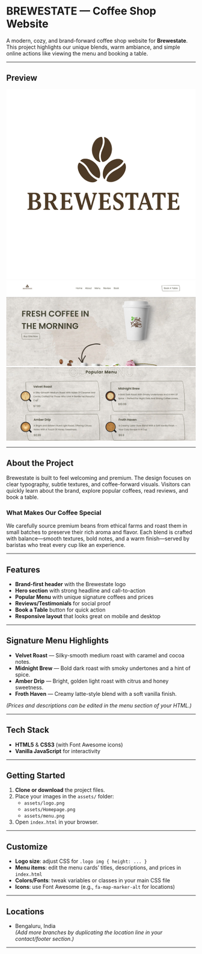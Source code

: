 # BREWESTATE — Coffee Shop Website

A modern, cozy, and brand-forward coffee shop website for **Brewestate**.  
This project highlights our unique blends, warm ambiance, and simple online actions like viewing the menu and booking a table.

---

## Preview

<!-- Keep images in this order: Logo → Home → Menu -->
![Brewestate Logo](./assets/logo.png)
![Homepage Preview](./assets/Homepage.png)
![Menu Preview](./assets/menu.png)

---

## About the Project

Brewestate is built to feel welcoming and premium. The design focuses on clear typography, subtle textures, and coffee-forward visuals. Visitors can quickly learn about the brand, explore popular coffees, read reviews, and book a table.

### What Makes Our Coffee Special
We carefully source premium beans from ethical farms and roast them in small batches to preserve their rich aroma and flavor. Each blend is crafted with balance—smooth textures, bold notes, and a warm finish—served by baristas who treat every cup like an experience.

---

## Features

- **Brand-first header** with the Brewestate logo  
- **Hero section** with strong headline and call-to-action  
- **Popular Menu** with unique signature coffees and prices  
- **Reviews/Testimonials** for social proof  
- **Book a Table** button for quick action  
- **Responsive layout** that looks great on mobile and desktop  

---

## Signature Menu Highlights

- **Velvet Roast** — Silky-smooth medium roast with caramel and cocoa notes.  
- **Midnight Brew** — Bold dark roast with smoky undertones and a hint of spice.  
- **Amber Drip** — Bright, golden light roast with citrus and honey sweetness.  
- **Froth Haven** — Creamy latte-style blend with a soft vanilla finish.  

*(Prices and descriptions can be edited in the menu section of your HTML.)*

---

## Tech Stack

- **HTML5** & **CSS3** (with Font Awesome icons)  
- **Vanilla JavaScript** for interactivity  
---

## Getting Started

1. **Clone or download** the project files.  
2. Place your images in the `assets/` folder:  
   - `assets/logo.png`  
   - `assets/Homepage.png`  
   - `assets/menu.png`  
3. Open `index.html` in your browser.  

---

## Customize

- **Logo size**: adjust CSS for `.logo img { height: ... }`  
- **Menu items**: edit the menu cards’ titles, descriptions, and prices in `index.html`  
- **Colors/Fonts**: tweak variables or classes in your main CSS file  
- **Icons**: use Font Awesome (e.g., `fa-map-marker-alt` for locations)  

---

## Locations

- Bengaluru, India  
*(Add more branches by duplicating the location line in your contact/footer section.)*

---
